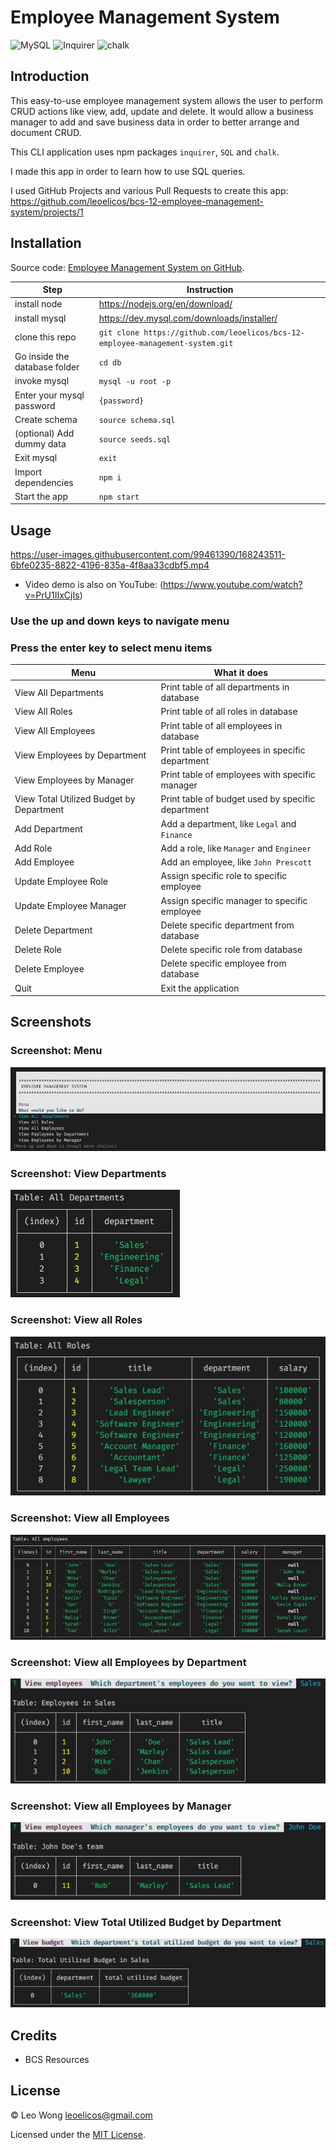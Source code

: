 # Employee Management System

![MySQL](https://img.shields.io/badge/2.3.3-%2300f.svg?label=MYSQL2&style=for-the-badge&logo=mysql&logoColor=white) ![Inquirer](https://img.shields.io/badge/8.2.4-0?label=Inquirer&style=for-the-badge&labelColor=white&color=black) ![chalk](https://img.shields.io/badge/4.1.2-0?label=chalk&style=for-the-badge&labelColor=white&color=black)

## Introduction

This easy-to-use employee management system allows the user to perform CRUD actions like view, add, update and delete. It would allow a business manager to add and save business data in order to better arrange and document CRUD.

This CLI application uses npm packages `inquirer`, `SQL` and `chalk`.

I made this app in order to learn how to use SQL queries.

I used GitHub Projects and various Pull Requests to create this app: https://github.com/leoelicos/bcs-12-employee-management-system/projects/1

## Installation

Source code: [Employee Management System on GitHub](https://github.com/leoelicos/bcs-12-employee-management-system).

| Step                          | Instruction                                                                    |
| ----------------------------- | ------------------------------------------------------------------------------ |
| install node                  | https://nodejs.org/en/download/                                                |
| install mysql                 | https://dev.mysql.com/downloads/installer/                                     |
| clone this repo               | `git clone https://github.com/leoelicos/bcs-12-employee-management-system.git` |
| Go inside the database folder | `cd db`                                                                        |
| invoke mysql                  | `mysql -u root -p`                                                             |
| Enter your mysql password     | `{password}`                                                                   |
| Create schema                 | `source schema.sql`                                                            |
| (optional) Add dummy data     | `source seeds.sql`                                                             |
| Exit mysql                    | `exit`                                                                         |
| Import dependencies           | `npm i`                                                                        |
| Start the app                 | `npm start`                                                                    |

## Usage

https://user-images.githubusercontent.com/99461390/168243511-6bfe0235-8822-4196-835a-4f8aa33cdbf5.mp4

-  Video demo is also on YouTube: (https://www.youtube.com/watch?v=PrU1IIxCjIs)

### Use the up and down keys to navigate menu

### Press the enter key to select menu items

| Menu                                     | What it does                                      |
| ---------------------------------------- | ------------------------------------------------- |
| View All Departments                     | Print table of all departments in database        |
| View All Roles                           | Print table of all roles in database              |
| View All Employees                       | Print table of all employees in database          |
| View Employees by Department             | Print table of employees in specific department   |
| View Employees by Manager                | Print table of employees with specific manager    |
| View Total Utilized Budget by Department | Print table of budget used by specific department |
| Add Department                           | Add a department, like `Legal` and `Finance`      |
| Add Role                                 | Add a role, like `Manager` and `Engineer`         |
| Add Employee                             | Add an employee, like `John Prescott`             |
| Update Employee Role                     | Assign specific role to specific employee         |
| Update Employee Manager                  | Assign specific manager to specific employee      |
| Delete Department                        | Delete specific department from database          |
| Delete Role                              | Delete specific role from database                |
| Delete Employee                          | Delete specific employee from database            |
| Quit                                     | Exit the application                              |

## Screenshots

### Screenshot: Menu

![Screenshot: Menu](./assets/demo1.jpg)

### Screenshot: View Departments

![Screenshot: View Departments](./assets/demo2.jpg)

### Screenshot: View all Roles

![Screenshot: View all Roles](./assets/demo3.jpg)

### Screenshot: View all Employees

![Screenshot: View all Employees](./assets/demo4.jpg)

### Screenshot: View all Employees by Department

![Screenshot: View all Employees by Department](./assets/demo5.jpg)

### Screenshot: View all Employees by Manager

![Screenshot: View all Employees by Manager](./assets/demo6.jpg)

### Screenshot: View Total Utilized Budget by Department

![Screenshot: View Total Utilized Budget by Department](./assets/demo7.jpg)

## Credits

-  BCS Resources

## License

&copy; Leo Wong <leoelicos@gmail.com>

Licensed under the [MIT License](./LICENSE).
